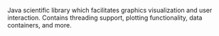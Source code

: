 Java scientific library which facilitates graphics visualization and user interaction. Contains threading support, plotting functionality, data containers, and more.